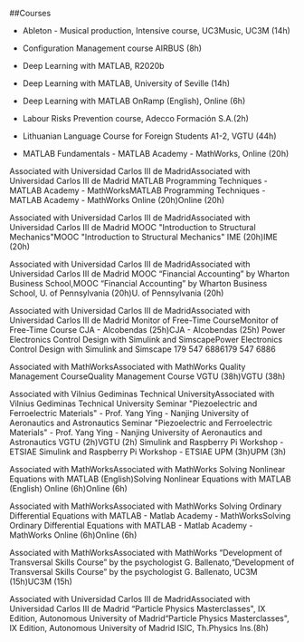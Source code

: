##Courses

* Ableton - Musical production, Intensive course, UC3Music, UC3M (14h)

* Configuration Management course AIRBUS (8h)

* Deep Learning with MATLAB, R2020b

* Deep Learning with MATLAB, University of Seville (14h)

* Deep Learning with MATLAB OnRamp (English), Online (6h)

* Labour Risks Prevention course, Adecco Formación S.A.(2h)

* Lithuanian Language Course for Foreign Students A1-2, VGTU (44h)

* MATLAB Fundamentals - MATLAB Academy - MathWorks, Online (20h)

Associated with Universidad Carlos III de MadridAssociated with Universidad Carlos III de Madrid
MATLAB Programming Techniques - MATLAB Academy - MathWorksMATLAB Programming Techniques - MATLAB Academy - MathWorks
Online (20h)Online (20h)

Associated with Universidad Carlos III de MadridAssociated with Universidad Carlos III de Madrid
MOOC "Introduction to Structural Mechanics"MOOC "Introduction to Structural Mechanics"
IME (20h)IME (20h)

Associated with Universidad Carlos III de MadridAssociated with Universidad Carlos III de Madrid
MOOC “Financial Accounting” by Wharton Business School,MOOC “Financial Accounting” by Wharton Business School,
U. of Pennsylvania (20h)U. of Pennsylvania (20h)

Associated with Universidad Carlos III de MadridAssociated with Universidad Carlos III de Madrid
Monitor of Free-Time CourseMonitor of Free-Time Course
CJA - Alcobendas (25h)CJA - Alcobendas (25h)
Power Electronics Control Design with Simulink and SimscapePower Electronics Control Design with Simulink and Simscape
179 547 6886179 547 6886

Associated with MathWorksAssociated with MathWorks
Quality Management CourseQuality Management Course
VGTU (38h)VGTU (38h)

Associated with Vilnius Gediminas Technical UniversityAssociated with Vilnius Gediminas Technical University
Seminar "Piezoelectric and Ferroelectric Materials" - Prof. Yang Ying - Nanjing University of Aeronautics and Astronautics Seminar "Piezoelectric and Ferroelectric Materials" - Prof. Yang Ying - Nanjing University of Aeronautics and Astronautics 
VGTU (2h)VGTU (2h)
Simulink and Raspberry Pi Workshop - ETSIAE Simulink and Raspberry Pi Workshop - ETSIAE 
UPM (3h)UPM (3h)

Associated with MathWorksAssociated with MathWorks
Solving Nonlinear Equations with MATLAB (English)Solving Nonlinear Equations with MATLAB (English)
Online (6h)Online (6h)

Associated with MathWorksAssociated with MathWorks
Solving Ordinary Differential Equations with MATLAB - Matlab Academy - MathWorksSolving Ordinary Differential Equations with MATLAB - Matlab Academy - MathWorks
Online (6h)Online (6h)

Associated with MathWorksAssociated with MathWorks
“Development of Transversal Skills Course” by the psychologist G. Ballenato,“Development of Transversal Skills Course” by the psychologist G. Ballenato,
UC3M (15h)UC3M (15h)

Associated with Universidad Carlos III de MadridAssociated with Universidad Carlos III de Madrid
“Particle Physics Masterclasses", IX Edition, Autonomous University of Madrid“Particle Physics Masterclasses", IX Edition, Autonomous University of Madrid
ISIC, Th.Physics Ins.(8h)
